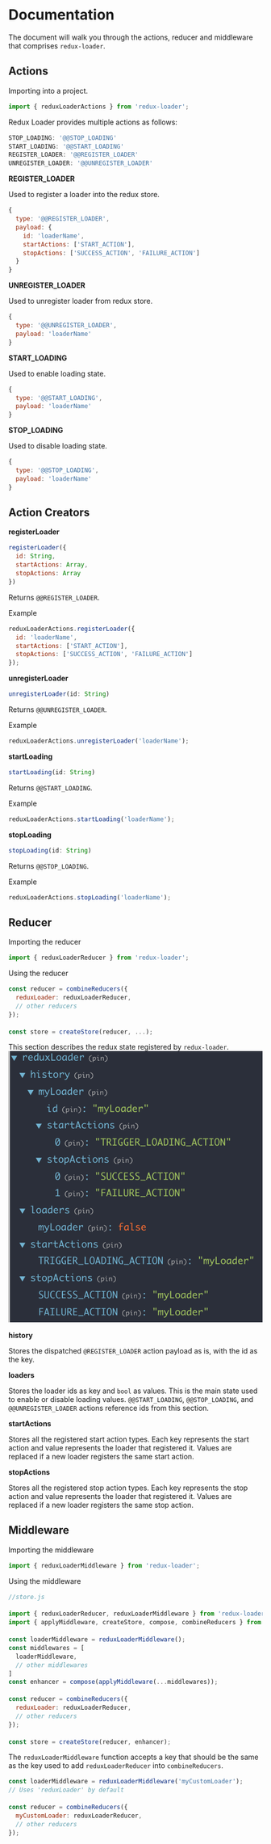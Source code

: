 # Documentation
The document will walk you through the actions, reducer and middleware that comprises `redux-loader`.

## Actions

Importing into a project.
```js
import { reduxLoaderActions } from 'redux-loader';
```

Redux Loader provides multiple actions as follows:
```js
STOP_LOADING: '@@STOP_LOADING'
START_LOADING: '@@START_LOADING'
REGISTER_LOADER: '@@REGISTER_LOADER'
UNREGISTER_LOADER: '@@UNREGISTER_LOADER'
```

**REGISTER_LOADER**

Used to register a loader into the redux store.
```js
{
  type: '@@REGISTER_LOADER',
  payload: {
    id: 'loaderName',
    startActions: ['START_ACTION'],
    stopActions: ['SUCCESS_ACTION', 'FAILURE_ACTION']
  }
}
```

**UNREGISTER_LOADER**

Used to unregister loader from redux store.

```js
{
  type: '@@UNREGISTER_LOADER',
  payload: 'loaderName'
}
```

**START_LOADING**

Used to enable loading state.

```js
{
  type: '@@START_LOADING',
  payload: 'loaderName'
}
```

**STOP_LOADING**

Used to disable loading state.

```js
{
  type: '@@STOP_LOADING',
  payload: 'loaderName'
}
```

## Action Creators

**registerLoader**

```js
registerLoader({
  id: String,
  startActions: Array,
  stopActions: Array
})
```

Returns `@@REGISTER_LOADER`.

Example
```js
reduxLoaderActions.registerLoader({
  id: 'loaderName',
  startActions: ['START_ACTION'],
  stopActions: ['SUCCESS_ACTION', 'FAILURE_ACTION']
});
```

**unregisterLoader**

```js
unregisterLoader(id: String)
```

Returns `@@UNREGISTER_LOADER`.

Example
```js
reduxLoaderActions.unregisterLoader('loaderName');
```

**startLoading**

```js
startLoading(id: String)
```

Returns `@@START_LOADING`.

Example
```js
reduxLoaderActions.startLoading('loaderName');
```

**stopLoading**

```js
stopLoading(id: String)
```

Returns `@@STOP_LOADING`.

Example
```js
reduxLoaderActions.stopLoading('loaderName');
```

## Reducer

Importing the reducer
```js
import { reduxLoaderReducer } from 'redux-loader';
```

Using the reducer
```js
const reducer = combineReducers({
  reduxLoader: reduxLoaderReducer,
  // other reducers
});

const store = createStore(reducer, ...);
```

This section describes the redux state registered by `redux-loader`.
![Redux Loader State](reducer.png "Redux Loader State")

**history**

Stores the dispatched `@REGISTER_LOADER` action payload as is, with the id as the key.

**loaders**

Stores the loader ids as key and `bool` as values. This is the main state used to enable or disable loading values. `@@START_LOADING`, `@@STOP_LOADING`, and `@@UNREGISTER_LOADER` actions reference ids from this section.

**startActions**

Stores all the registered start action types. Each key represents the start action and value represents the loader that registered it. Values are replaced if a new loader registers the same start action.

**stopActions**

Stores all the registered stop action types. Each key represents the stop action and value represents the loader that registered it. Values are replaced if a new loader registers the same stop action.

## Middleware

Importing the middleware

```js
import { reduxLoaderMiddleware } from 'redux-loader';
```

Using the middleware

```js
//store.js

import { reduxLoaderReducer, reduxLoaderMiddleware } from 'redux-loader';
import { applyMiddleware, createStore, compose, combineReducers } from 'redux';

const loaderMiddleware = reduxLoaderMiddleware();
const middlewares = [
  loaderMiddleware,
  // other middlewares
]
const enhancer = compose(applyMiddleware(...middlewares));

const reducer = combineReducers({
  reduxLoader: reduxLoaderReducer,
  // other reducers
});

const store = createStore(reducer, enhancer);
```

The `reduxLoaderMiddleware` function accepts a key that should be the same as the key used to add `reduxLoaderReducer` into `combineReducers`.

```js
const loaderMiddleware = reduxLoaderMiddleware('myCustomLoader');
// Uses 'reduxLoader' by default

const reducer = combineReducers({
  myCustomLoader: reduxLoaderReducer,
  // other reducers
});
```
